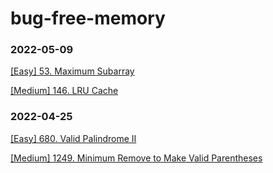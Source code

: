 # bug-free-memory
### 2022-05-09
[[Easy] 53. Maximum Subarray](https://leetcode.com/problems/maximum-subarray/)

[[Medium] 146. LRU Cache](https://leetcode.com/problems/lru-cache/)

### 2022-04-25
[[Easy] 680. Valid Palindrome II](https://leetcode.com/problems/valid-palindrome-ii/)

[[Medium] 1249. Minimum Remove to Make Valid Parentheses](https://leetcode.com/problems/minimum-remove-to-make-valid-parentheses/)

